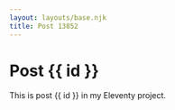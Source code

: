 ```yaml
---
layout: layouts/base.njk
title: Post 13852
---
```


# Post {{ id }}

This is post {{ id }} in my Eleventy project.

